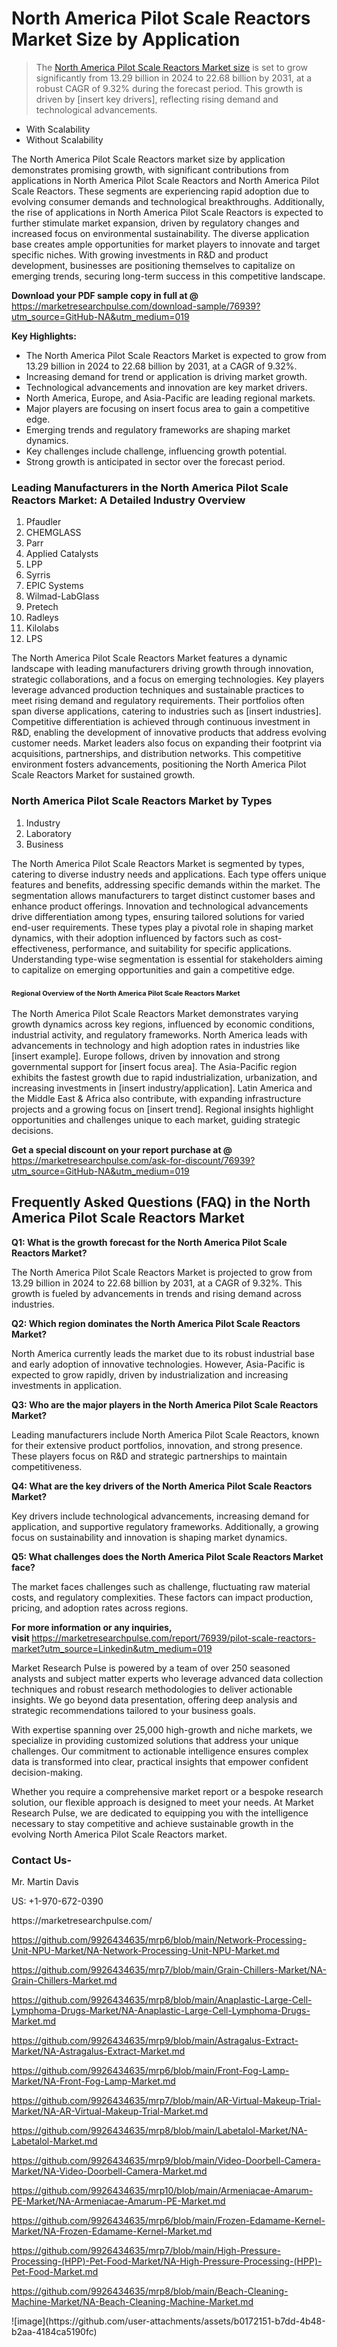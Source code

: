 <h1>North America Pilot Scale Reactors Market&nbsp;Size by Application</h1><blockquote><p>The <a href="https://marketresearchpulse.com/download-sample/76939?utm_source=GitHub-NA&amp;utm_medium=019">North America Pilot Scale Reactors Market size</a> is set to grow significantly from 13.29 billion in 2024 to 22.68 billion by 2031, at a robust CAGR of 9.32% during the forecast period. This growth is driven by [insert key drivers], reflecting rising demand and technological advancements.</p></blockquote><ul><li>With Scalability<li> Without Scalability</li></ul><p>The North America Pilot Scale Reactors market size by application demonstrates promising growth, with significant contributions from applications in North America Pilot Scale Reactors and North America Pilot Scale Reactors. These segments are experiencing rapid adoption due to evolving consumer demands and technological breakthroughs. Additionally, the rise of applications in North America Pilot Scale Reactors is expected to further stimulate market expansion, driven by regulatory changes and increased focus on environmental sustainability. The diverse application base creates ample opportunities for market players to innovate and target specific niches. With growing investments in R&D and product development, businesses are positioning themselves to capitalize on emerging trends, securing long-term success in this competitive landscape.</p><p><strong>Download your PDF sample copy in full at @ </strong><a href="https://marketresearchpulse.com/download-sample/76939?utm_source=GitHub-NA&amp;utm_medium=019">https://marketresearchpulse.com/download-sample/76939?utm_source=GitHub-NA&amp;utm_medium=019</a></p><p><strong>Key Highlights: </strong></p><ul><li>The North America Pilot Scale Reactors Market is expected to grow from 13.29 billion in 2024 to 22.68 billion by 2031, at a CAGR of 9.32%.</li><li>Increasing demand for trend or application is driving market growth.</li><li>Technological advancements and innovation are key market drivers.</li><li>North America, Europe, and Asia-Pacific are leading regional markets.</li><li>Major players are focusing on insert focus area to gain a competitive edge.</li><li>Emerging trends and regulatory frameworks are shaping market dynamics.</li><li>Key challenges include challenge, influencing growth potential.</li><li>Strong growth is anticipated in sector over the forecast period.</li></ul><h3>Leading Manufacturers in the North America Pilot Scale Reactors Market: A Detailed Industry Overview</h3><ol><li>Pfaudler</li><li>CHEMGLASS</li><li>Parr</li><li>Applied Catalysts</li><li>LPP</li><li>Syrris</li><li>EPIC Systems</li><li>Wilmad-LabGlass</li><li>Pretech</li><li>Radleys</li><li>Kilolabs</li><li>LPS</li></ol><div class="flex max-w-full flex-col flex-grow"><div class="min-h-8 text-message flex w-full flex-col items-end gap-2 whitespace-normal break-words [.text-message+&amp;]:mt-5" dir="auto" data-message-author-role="assistant" data-message-id="fd8432e4-4910-450d-b182-61b7bfb0a01f" data-message-model-slug="gpt-4o"><div class="flex w-full flex-col gap-1 empty:hidden first:pt-[3px]"><div class="markdown prose w-full break-words dark:prose-invert light"><p>The North America Pilot Scale Reactors Market features a dynamic landscape with leading manufacturers driving growth through innovation, strategic collaborations, and a focus on emerging technologies. Key players leverage advanced production techniques and sustainable practices to meet rising demand and regulatory requirements. Their portfolios often span diverse applications, catering to industries such as [insert industries]. Competitive differentiation is achieved through continuous investment in R&amp;D, enabling the development of innovative products that address evolving customer needs. Market leaders also focus on expanding their footprint via acquisitions, partnerships, and distribution networks. This competitive environment fosters advancements, positioning the North America Pilot Scale Reactors Market for sustained growth.</p></div></div></div></div><h3>North America Pilot Scale Reactors Market by Types</h3><ol><li>Industry<li> Laboratory<li> Business</li></ol><div class="flex max-w-full flex-col flex-grow"><div class="min-h-8 text-message flex w-full flex-col items-end gap-2 whitespace-normal break-words [.text-message+&amp;]:mt-5" dir="auto" data-message-author-role="assistant" data-message-id="084470be-0bb7-4664-bddf-5156b4f41249" data-message-model-slug="gpt-4o-mini"><div class="flex w-full flex-col gap-1 empty:hidden first:pt-[3px]"><div class="markdown prose w-full break-words dark:prose-invert light"><p>The North America Pilot Scale Reactors Market is segmented by types, catering to diverse industry needs and applications. Each type offers unique features and benefits, addressing specific demands within the market. The segmentation allows manufacturers to target distinct customer bases and enhance product offerings. Innovation and technological advancements drive differentiation among types, ensuring tailored solutions for varied end-user requirements. These types play a pivotal role in shaping market dynamics, with their adoption influenced by factors such as cost-effectiveness, performance, and suitability for specific applications. Understanding type-wise segmentation is essential for stakeholders aiming to capitalize on emerging opportunities and gain a competitive edge.</p></div></div></div></div><h3><span style="font-size: 11px;">Regional Overview of the North America Pilot Scale Reactors Market</span></h3><div class="flex max-w-full flex-col flex-grow"><div class="min-h-8 text-message flex w-full flex-col items-end gap-2 whitespace-normal break-words [.text-message+&amp;]:mt-5" dir="auto" data-message-author-role="assistant" data-message-id="e9038762-ce64-4e30-91c9-9bd413514231" data-message-model-slug="gpt-4o-mini"><div class="flex w-full flex-col gap-1 empty:hidden first:pt-[3px]"><div class="markdown prose w-full break-words dark:prose-invert light"><p>The North America Pilot Scale Reactors Market demonstrates varying growth dynamics across key regions, influenced by economic conditions, industrial activity, and regulatory frameworks. North America leads with advancements in technology and high adoption rates in industries like [insert example]. Europe follows, driven by innovation and strong governmental support for [insert focus area]. The Asia-Pacific region exhibits the fastest growth due to rapid industrialization, urbanization, and increasing investments in [insert industry/application]. Latin America and the Middle East &amp; Africa also contribute, with expanding infrastructure projects and a growing focus on [insert trend]. Regional insights highlight opportunities and challenges unique to each market, guiding strategic decisions.</p></div></div></div></div><p><strong>Get a special discount on your report purchase at @ </strong><a href="https://marketresearchpulse.com/ask-for-discount/76939?utm_source=GitHub-NA&amp;utm_medium=019">https://marketresearchpulse.com/ask-for-discount/76939?utm_source=GitHub-NA&amp;utm_medium=019</a></p><h2>Frequently Asked Questions (FAQ) in the North America Pilot Scale Reactors Market</h2><p><strong>Q1: What is the growth forecast for the North America Pilot Scale Reactors Market?</strong></p><p>The North America Pilot Scale Reactors Market is projected to grow from 13.29 billion in 2024 to 22.68 billion by 2031, at a CAGR of 9.32%. This growth is fueled by advancements in trends and rising demand across industries.</p><p><strong>Q2: Which region dominates the North America Pilot Scale Reactors Market?</strong></p><p>North America currently leads the market due to its robust industrial base and early adoption of innovative technologies. However, Asia-Pacific is expected to grow rapidly, driven by industrialization and increasing investments in application.</p><p><strong>Q3: Who are the major players in the North America Pilot Scale Reactors Market?</strong></p><p>Leading manufacturers include North America Pilot Scale Reactors, known for their extensive product portfolios, innovation, and strong presence. These players focus on R&amp;D and strategic partnerships to maintain competitiveness.</p><p><strong>Q4: What are the key drivers of the North America Pilot Scale Reactors Market?</strong></p><p>Key drivers include technological advancements, increasing demand for application, and supportive regulatory frameworks. Additionally, a growing focus on sustainability and innovation is shaping market dynamics.</p><p><strong>Q5: What challenges does the North America Pilot Scale Reactors Market face?</strong></p><p>The market faces challenges such as challenge, fluctuating raw material costs, and regulatory complexities. These factors can impact production, pricing, and adoption rates across regions.</p><p><strong>For more information or any inquiries, visit&nbsp;</strong><a href="https://marketresearchpulse.com/report/76939/pilot-scale-reactors-market?utm_source=Linkedin&utm_medium=019">https://marketresearchpulse.com/report/76939/pilot-scale-reactors-market?utm_source=Linkedin&utm_medium=019</a></p><p>Market Research Pulse is powered by a team of over 250 seasoned analysts and subject matter experts who leverage advanced data collection techniques and robust research methodologies to deliver actionable insights. We go beyond data presentation, offering deep analysis and strategic recommendations tailored to your business goals.</p><p>With expertise spanning over 25,000 high-growth and niche markets, we specialize in providing customized solutions that address your unique challenges. Our commitment to actionable intelligence ensures complex data is transformed into clear, practical insights that empower confident decision-making.</p><p>Whether you require a comprehensive market report or a bespoke research solution, our flexible approach is designed to meet your needs. At Market Research Pulse, we are dedicated to equipping you with the intelligence necessary to stay competitive and achieve sustainable growth in the evolving North America Pilot Scale Reactors market.</p><h3><strong>Contact Us-</strong></h3><p>Mr. Martin Davis</p><p>US: +1-970-672-0390</p><p>https://marketresearchpulse.com/</p><p><a href="https://github.com/9926434635/mrp6/blob/main/Network-Processing-Unit-NPU-Market/NA-Network-Processing-Unit-NPU-Market.md">https://github.com/9926434635/mrp6/blob/main/Network-Processing-Unit-NPU-Market/NA-Network-Processing-Unit-NPU-Market.md</a></p><p><a href="https://github.com/9926434635/mrp7/blob/main/Grain-Chillers-Market/NA-Grain-Chillers-Market.md">https://github.com/9926434635/mrp7/blob/main/Grain-Chillers-Market/NA-Grain-Chillers-Market.md</a></p><p><a href="https://github.com/9926434635/mrp8/blob/main/Anaplastic-Large-Cell-Lymphoma-Drugs-Market/NA-Anaplastic-Large-Cell-Lymphoma-Drugs-Market.md">https://github.com/9926434635/mrp8/blob/main/Anaplastic-Large-Cell-Lymphoma-Drugs-Market/NA-Anaplastic-Large-Cell-Lymphoma-Drugs-Market.md</a></p><p><a href="https://github.com/9926434635/mrp9/blob/main/Astragalus-Extract-Market/NA-Astragalus-Extract-Market.md">https://github.com/9926434635/mrp9/blob/main/Astragalus-Extract-Market/NA-Astragalus-Extract-Market.md</a></p><p><a href="https://github.com/9926434635/mrp6/blob/main/Front-Fog-Lamp-Market/NA-Front-Fog-Lamp-Market.md">https://github.com/9926434635/mrp6/blob/main/Front-Fog-Lamp-Market/NA-Front-Fog-Lamp-Market.md</a></p><p><a href="https://github.com/9926434635/mrp7/blob/main/AR-Virtual-Makeup-Trial-Market/NA-AR-Virtual-Makeup-Trial-Market.md">https://github.com/9926434635/mrp7/blob/main/AR-Virtual-Makeup-Trial-Market/NA-AR-Virtual-Makeup-Trial-Market.md</a></p><p><a href="https://github.com/9926434635/mrp8/blob/main/Labetalol-Market/NA-Labetalol-Market.md">https://github.com/9926434635/mrp8/blob/main/Labetalol-Market/NA-Labetalol-Market.md</a></p><p><a href="https://github.com/9926434635/mrp9/blob/main/Video-Doorbell-Camera-Market/NA-Video-Doorbell-Camera-Market.md">https://github.com/9926434635/mrp9/blob/main/Video-Doorbell-Camera-Market/NA-Video-Doorbell-Camera-Market.md</a></p><p><a href="https://github.com/9926434635/mrp10/blob/main/Armeniacae-Amarum-PE-Market/NA-Armeniacae-Amarum-PE-Market.md">https://github.com/9926434635/mrp10/blob/main/Armeniacae-Amarum-PE-Market/NA-Armeniacae-Amarum-PE-Market.md</a></p><p><a href="https://github.com/9926434635/mrp6/blob/main/Frozen-Edamame-Kernel-Market/NA-Frozen-Edamame-Kernel-Market.md">https://github.com/9926434635/mrp6/blob/main/Frozen-Edamame-Kernel-Market/NA-Frozen-Edamame-Kernel-Market.md</a></p><p><a href="https://github.com/9926434635/mrp7/blob/main/High-Pressure-Processing-(HPP)-Pet-Food-Market/NA-High-Pressure-Processing-(HPP)-Pet-Food-Market.md">https://github.com/9926434635/mrp7/blob/main/High-Pressure-Processing-(HPP)-Pet-Food-Market/NA-High-Pressure-Processing-(HPP)-Pet-Food-Market.md</a></p><p><a href="https://github.com/9926434635/mrp8/blob/main/Beach-Cleaning-Machine-Market/NA-Beach-Cleaning-Machine-Market.md">https://github.com/9926434635/mrp8/blob/main/Beach-Cleaning-Machine-Market/NA-Beach-Cleaning-Machine-Market.md</a></p>
![image](https://github.com/user-attachments/assets/b0172151-b7dd-4b48-b2aa-4184ca5190fc)
